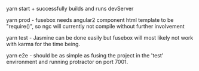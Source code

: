 yarn start + successfully builds and runs devServer

yarn prod - fusebox needs angular2 component html template to be "require()", so ngc will currently not compile without further involvement

yarn test - Jasmine can be done easily but fusebox will most likely not work with karma for the time being.

yarn e2e - should be as simple as fusing the project in the 'test' environment and running protractor on port 7001.   